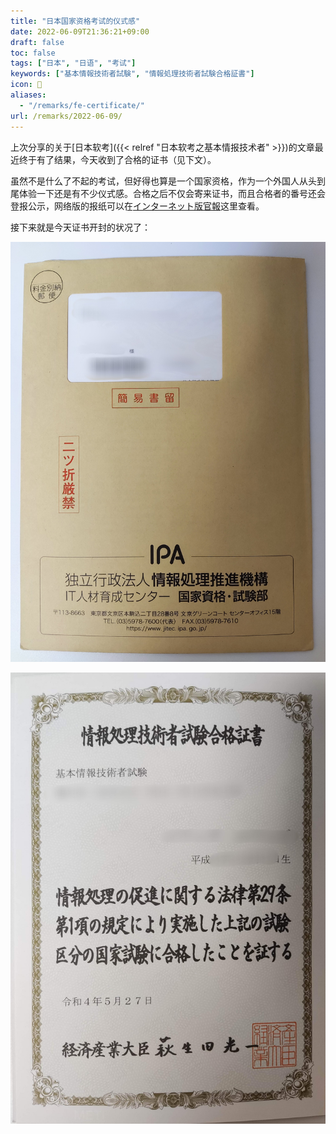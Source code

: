 ```yaml
---
title: "日本国家资格考试的仪式感"
date: 2022-06-09T21:36:21+09:00
draft: false
toc: false
tags: ["日本", "日语", "考试"]
keywords: ["基本情報技術者試験", "情報処理技術者試験合格証書"]
icon: 🎉
aliases:
  - "/remarks/fe-certificate/"
url: /remarks/2022-06-09/
---
```


上次分享的关于[日本软考]({{< relref "日本软考之基本情报技术者" >}})的文章最近终于有了结果，今天收到了合格的证书（见下文）。

虽然不是什么了不起的考试，但好得也算是一个国家资格，作为一个外国人从头到尾体验一下还是有不少仪式感。合格之后不仅会寄来证书，而且合格者的番号还会登报公示，网络版的报纸可以在[インターネット版官報](https://kanpou.npb.go.jp/20220607/20220607g00121/20220607g001210012f.html)这里查看。

<!--more-->

接下来就是今天证书开封的状况了：

![一个写有禁止对折的信封](ipa_envelope.jpg)

![情報処理技術者試験合格証書](featured_fe_certificate.jpg)

